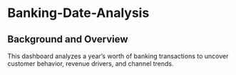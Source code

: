 # Banking-Date-Analysis
## Background and Overview
This dashboard analyzes a year’s worth of banking transactions to uncover customer behavior, revenue drivers, and channel trends.

